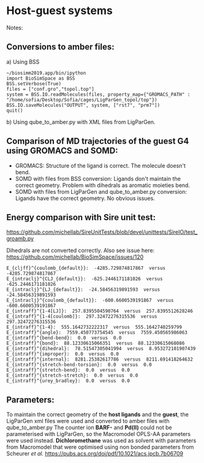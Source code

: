 # Host-guest systems

Notes: 

## Conversions to amber files: 
a) Using BSS 
```
~/biosimm2019.app/bin/ipython
import BioSimSpace as BSS
BSS.setVerbose(True)
files = ["conf.gro","topol.top"]
system = BSS.IO.readMolecules(files, property_map={"GROMACS_PATH" : "/home/sofia/Desktop/Sofia/cages/LigParGen_topol/top"})
BSS.IO.saveMolecules("OUTPUT", system, ["rst7", "prm7"])
quit()
```

b) Using qube_to_amber.py with XML files from LigParGen.

## Comparison of MD trajectories of the guest G4 using GROMACS and SOMD:
- GROMACS: Structure of the ligand is correct. The molecule doesn't bend. 
- SOMD with files from BSS conversion: Ligands don't maintain the correct geometry. Problem with dihedrals as aromatic moieties bend. 
- SOMD with files from LigParGen and qube_to_amber.py conversion: Ligands have the correct geometry. No obvious issues.

## Energy comparison with Sire unit test:
https://github.com/michellab/SireUnitTests/blob/devel/unittests/SireIO/test_groamb.py

Dihedrals are not converted correctly. Also see issue here: https://github.com/michellab/BioSimSpace/issues/120

```
E_{cljff}^{coulomb_{default}}:  -4285.729874817867  versus  -4285.729874817867
E_{intraclj}^{CLJ_{default}}:  -625.2446171181026  versus  -625.2446171181026
E_{intraclj}^{LJ_{default}}:  -24.58456319891593  versus  -24.58456319891593
E_{intraclj}^{coulomb_{default}}:  -600.6600539191867  versus  -600.6600539191867
E_{intraff}^{1-4[LJ]}:  257.8395504590764  versus  257.8395512628246
E_{intraff}^{1-4[coulomb]}:  297.32472276315536  versus  297.32472276315536
E_{intraff}^{1-4}:  555.1642732222317  versus  555.1642740259799
E_{intraff}^{angle}:  7559.450773754545  versus  7559.450565986063
E_{intraff}^{bend-bend}:  0.0  versus  0.0
E_{intraff}^{bond}:  88.12330615066351  versus  88.12330615068086
E_{intraff}^{dihedral}:  78.51547305041994  versus  8.953272101907439
E_{intraff}^{improper}:  0.0  versus  0.0
E_{intraff}^{internal}:  8281.25382617786  versus  8211.691418264632
E_{intraff}^{stretch-bend-torsion}:  0.0  versus  0.0
E_{intraff}^{stretch-bend}:  0.0  versus  0.0
E_{intraff}^{stretch-stretch}:  0.0  versus  0.0
E_{intraff}^{urey_bradley}:  0.0  versus  0.0
```
## Parameters:

To maintain the correct geometry of the **host ligands** and the **guest**, the LigParGen xml files were used and converted to amber files with qube_to_amber.py
The counter ion **BARF-** and **Pd(II)** could not be parameterised with LigParGen, so the Macromodel OPLS-AA parameters were used instead. 
**Dichloromethane** was used as solvent with parameters from Macromodel that were optimised using non bonded parameters from Scheurer _et al._ https://pubs.acs.org/doi/pdf/10.1021/acs.jpcb.7b06709

